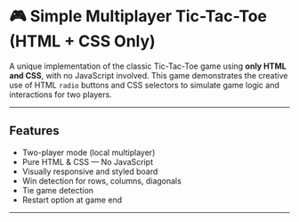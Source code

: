 # 🎮 Simple Multiplayer Tic-Tac-Toe (HTML + CSS Only)

A unique implementation of the classic Tic-Tac-Toe game using **only HTML and CSS**, with no JavaScript involved. This game demonstrates the creative use of HTML `radio` buttons and CSS selectors to simulate game logic and interactions for two players.

---

##  Features

-  Two-player mode (local multiplayer)
-  Pure HTML & CSS — No JavaScript
-  Visually responsive and styled board
-  Win detection for rows, columns, diagonals
-  Tie game detection
-  Restart option at game end

---





